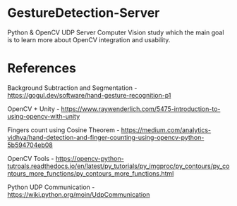 # GestureDetection-Server
Python &amp; OpenCV UDP Server
Computer Vision study which the main goal is to learn more about OpenCV integration and usability.


# References 
Background Subtraction and Segmentation - https://gogul.dev/software/hand-gesture-recognition-p1

OpenCV + Unity - https://www.raywenderlich.com/5475-introduction-to-using-opencv-with-unity

Fingers count using Cosine Theorem - https://medium.com/analytics-vidhya/hand-detection-and-finger-counting-using-opencv-python-5b594704eb08

OpenCV Tools - https://opencv-python-tutroals.readthedocs.io/en/latest/py_tutorials/py_imgproc/py_contours/py_contours_more_functions/py_contours_more_functions.html

Python UDP Communication - https://wiki.python.org/moin/UdpCommunication
